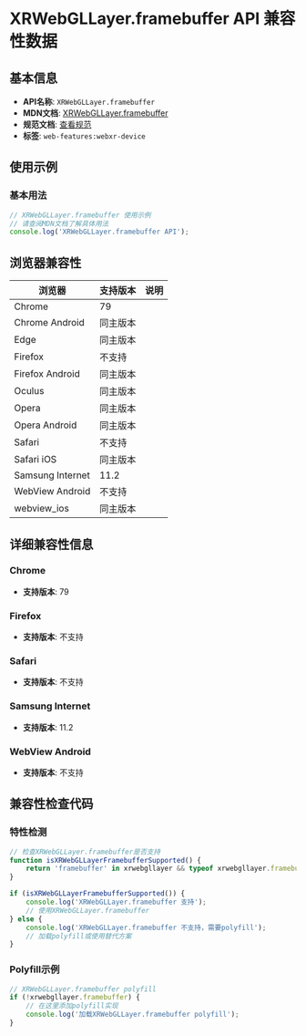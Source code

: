 # XRWebGLLayer.framebuffer API 兼容性数据

## 基本信息

- **API名称**: `XRWebGLLayer.framebuffer`
- **MDN文档**: [XRWebGLLayer.framebuffer](https://developer.mozilla.org/docs/Web/API/XRWebGLLayer/framebuffer)
- **规范文档**: [查看规范](https://immersive-web.github.io/webxr/#dom-xrwebgllayer-framebuffer)
- **标签**: `web-features:webxr-device`

## 使用示例

### 基本用法

```javascript
// XRWebGLLayer.framebuffer 使用示例
// 请查阅MDN文档了解具体用法
console.log('XRWebGLLayer.framebuffer API');
```

## 浏览器兼容性

| 浏览器 | 支持版本 | 说明 |
|--------|----------|------|
| Chrome | 79 |  |
| Chrome Android | 同主版本 |  |
| Edge | 同主版本 |  |
| Firefox | 不支持 |  |
| Firefox Android | 同主版本 |  |
| Oculus | 同主版本 |  |
| Opera | 同主版本 |  |
| Opera Android | 同主版本 |  |
| Safari | 不支持 |  |
| Safari iOS | 同主版本 |  |
| Samsung Internet | 11.2 |  |
| WebView Android | 不支持 |  |
| webview_ios | 同主版本 |  |

## 详细兼容性信息

### Chrome

- **支持版本**: 79

### Firefox

- **支持版本**: 不支持

### Safari

- **支持版本**: 不支持

### Samsung Internet

- **支持版本**: 11.2

### WebView Android

- **支持版本**: 不支持

## 兼容性检查代码

### 特性检测

```javascript
// 检查XRWebGLLayer.framebuffer是否支持
function isXRWebGLLayerFramebufferSupported() {
    return 'framebuffer' in xrwebgllayer && typeof xrwebgllayer.framebuffer === 'function';
}

if (isXRWebGLLayerFramebufferSupported()) {
    console.log('XRWebGLLayer.framebuffer 支持');
    // 使用XRWebGLLayer.framebuffer
} else {
    console.log('XRWebGLLayer.framebuffer 不支持，需要polyfill');
    // 加载polyfill或使用替代方案
}
```

### Polyfill示例

```javascript
// XRWebGLLayer.framebuffer polyfill
if (!xrwebgllayer.framebuffer) {
    // 在这里添加polyfill实现
    console.log('加载XRWebGLLayer.framebuffer polyfill');
}
```

